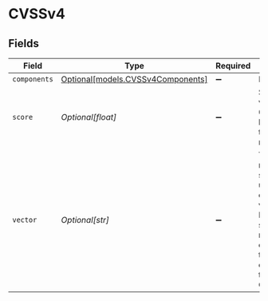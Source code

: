 # CVSSv4


## Fields

| Field                                                                                                                                          | Type                                                                                                                                           | Required                                                                                                                                       | Description                                                                                                                                    |
| ---------------------------------------------------------------------------------------------------------------------------------------------- | ---------------------------------------------------------------------------------------------------------------------------------------------- | ---------------------------------------------------------------------------------------------------------------------------------------------- | ---------------------------------------------------------------------------------------------------------------------------------------------- |
| `components`                                                                                                                                   | [Optional[models.CVSSv4Components]](../models/cvssv4components.md)                                                                             | :heavy_minus_sign:                                                                                                                             | N/A                                                                                                                                            |
| `score`                                                                                                                                        | *Optional[float]*                                                                                                                              | :heavy_minus_sign:                                                                                                                             | Score of the vulnerability; 0.1 is the lowest, 10 is the maximum                                                                               |
| `vector`                                                                                                                                       | *Optional[str]*                                                                                                                                | :heavy_minus_sign:                                                                                                                             | The path, method, or scenario used to exploit the vulnerability. Each section represents components that contribute to the overall CVSS score. |